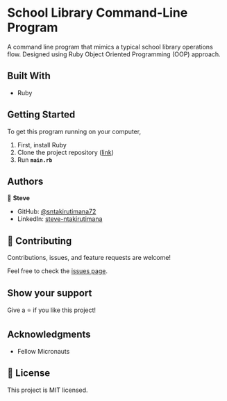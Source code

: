 # School Library Command-Line Program

A command line program that mimics a typical school library operations flow. 
Designed using Ruby Object Oriented Programming (OOP) approach.


## Built With

- Ruby


## Getting Started

To get this program running on your computer,

1. First, install Ruby
2. Clone the project repository ([link](.))
3. Run **`main.rb`**


## Authors

👤 **Steve**

- GitHub: [@sntakirutimana72](https://github.com/sntakirutimana72/)
- LinkedIn: [steve-ntakirutimana](https://www.linkedin.com/in/steve-ntakirutimana/) 

## 🤝 Contributing

Contributions, issues, and feature requests are welcome!

Feel free to check the [issues page](../../issues/).

## Show your support

Give a ⭐️ if you like this project!

## Acknowledgments

- Fellow Micronauts

## 📝 License

This project is MIT licensed.
